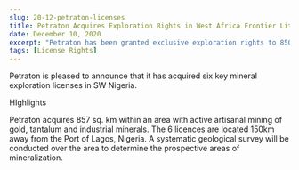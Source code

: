 ```yaml
---
slug: 20-12-petraton-licenses
title: Petraton Acquires Exploration Rights in West Africa Frontier Lithium Belt
date: December 10, 2020
excerpt: "Petraton has been granted exclusive exploration rights to 850 sq. km within the Western Nigeria Schist Belt"
tags: [License Rights]
---
```


Petraton is pleased to announce that it has acquired six key mineral exploration licenses in SW Nigeria.

HIghlights

Petraton acquires 857 sq. km within an area with active artisanal mining of gold, tantalum and industrial minerals.
The 6 licences are located 150km away from the Port of Lagos, Nigeria.
A systematic geological survey will be conducted over the area to determine the prospective areas of mineralization.
 
